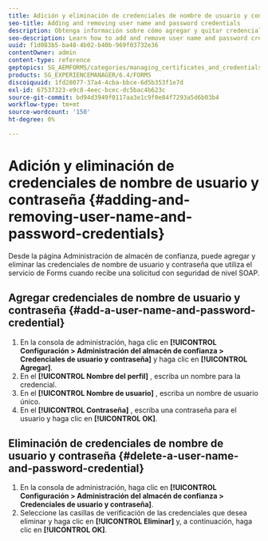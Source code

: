 ```yaml
---
title: Adición y eliminación de credenciales de nombre de usuario y contraseña
seo-title: Adding and removing user name and password credentials
description: Obtenga información sobre cómo agregar y quitar credenciales de nombre de usuario y contraseña.
seo-description: Learn how to add and remove user name and password credentials.
uuid: f1d083b5-ba48-4b02-b40b-969f03732e36
contentOwner: admin
content-type: reference
geptopics: SG_AEMFORMS/categories/managing_certificates_and_credentials
products: SG_EXPERIENCEMANAGER/6.4/FORMS
discoiquuid: 1fd28077-37a4-4cba-bbce-6d5b353f1e7d
exl-id: 67537323-e9c8-4eec-bcec-dc5bac4b623c
source-git-commit: bd94d3949f0117aa3e1c9f0e84f7293a5d6b03b4
workflow-type: tm+mt
source-wordcount: '150'
ht-degree: 0%

---
```


# Adición y eliminación de credenciales de nombre de usuario y contraseña {#adding-and-removing-user-name-and-password-credentials}

Desde la página Administración de almacén de confianza, puede agregar y eliminar las credenciales de nombre de usuario y contraseña que utiliza el servicio de Forms cuando recibe una solicitud con seguridad de nivel SOAP.

## Agregar credenciales de nombre de usuario y contraseña {#add-a-user-name-and-password-credential}

1. En la consola de administración, haga clic en **[!UICONTROL Configuración > Administración del almacén de confianza > Credenciales de usuario y contraseña]** y haga clic en **[!UICONTROL Agregar]**.
1. En el **[!UICONTROL Nombre del perfil]** , escriba un nombre para la credencial.
1. En el **[!UICONTROL Nombre de usuario]** , escriba un nombre de usuario único.
1. En el **[!UICONTROL Contraseña]** , escriba una contraseña para el usuario y haga clic en **[!UICONTROL OK]**.

## Eliminación de credenciales de nombre de usuario y contraseña {#delete-a-user-name-and-password-credential}

1. En la consola de administración, haga clic en **[!UICONTROL Configuración > Administración del almacén de confianza > Credenciales de usuario y contraseña]**.
1. Seleccione las casillas de verificación de las credenciales que desea eliminar y haga clic en **[!UICONTROL Eliminar]** y, a continuación, haga clic en **[!UICONTROL OK]**.

